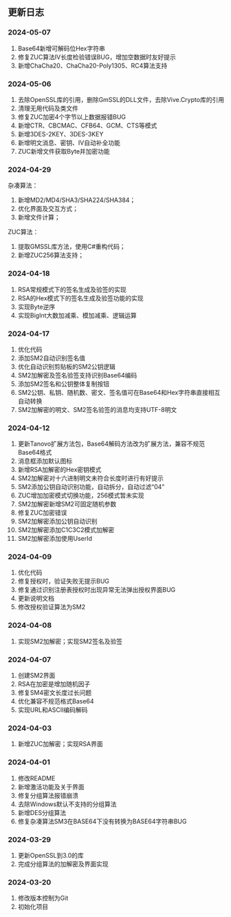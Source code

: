 ## 更新日志

### 2024-05-07
1. Base64新增可解码位Hex字符串
2. 修复ZUC算法IV长度检验错误BUG，增加空数据时友好提示
3. 新增ChaCha20、ChaCha20-Poly1305、RC4算法支持

### 2024-05-06
1. 去除OpenSSL库的引用，删除GmSSL的DLL文件，去除Vive.Crypto库的引用
2. 清理无用代码及类文件
3. 修复ZUC加密4个字节以上数据报错BUG
4. 新增CTR、CBCMAC、CFB64、GCM、CTS等模式
5. 新增3DES-2KEY、3DES-3KEY
6. 新增明文消息、密钥、IV自动补全功能
7. ZUC新增文件获取Byte并加密功能

### 2024-04-29

杂凑算法：
1. 新增MD2/MD4/SHA3/SHA224/SHA384；
2. 优化界面及交互方式；
3. 新增文件计算；

ZUC算法：
1. 提取GMSSL库方法，使用C#重构代码；
2. 新增ZUC256算法支持；

### 2024-04-18

1. RSA常规模式下的签名生成及验签的实现
2. RSA的Hex模式下的签名生成及验签功能的实现
3. 实现Byte逆序
4. 实现BigInt大数加减乘、模加减乘、逻辑运算

### 2024-04-17

1. 优化代码
2. 添加SM2自动识别签名值
3. 优化自动识别剪贴板的SM2公钥逻辑
4. SM2加解密及签名验签支持识别Base64编码
5. 添加SM2签名和公钥整体复制按钮
6. SM2公钥、私钥、随机数、密文、签名值可在Base64和Hex字符串直接相互自动转换
7. SM2加解密的明文、SM2签名验签的消息均支持UTF-8明文

### 2024-04-12

1. 更新Tanovo扩展方法包，Base64解码方法改为扩展方法，兼容不规范Base64格式
2. 消息框添加默认图标
3. 新增RSA加解密的Hex密钥模式
4. SM2加解密对十六进制明文未符合长度时进行有好提示
5. SM2添加公钥自动识别功能，自动拆分，自动过滤“04”
6. ZUC增加加密模式切换功能，256模式暂未实现
7. SM2加解密新增SM2可固定随机参数
8. 修复ZUC加密错误
9. SM2加解密添加公钥自动识别
10. SM2加解密添加C1C3C2模式加解密
11. SM2加解密添加使用UserId

### 2024-04-09

1. 优化代码
2. 修复授权时，验证失败无提示BUG
3. 修复通过识别注册表授权时出现异常无法弹出授权界面BUG
4. 更新说明文档
5. 修改授权验证算法为SM2

### 2024-04-08

1. 实现SM2加解密；实现SM2签名及验签

### 2024-04-07

1. 创建SM2界面
2. RSA在加密是增加随机因子
3. 修复SM4密文长度过长问题
4. 优化兼容不规范格式Base64
5. 实现URL和ASCII编码解码

### 2024-04-03

1. 新增ZUC加解密；实现RSA界面

### 2024-04-01

1. 修改README
2. 新增激活功能及关于界面
3. 修复分组算法报错崩溃
4. 去除Windows默认不支持的分组算法
5. 新增DES分组算法
6. 修复杂凑算法SM3在BASE64下没有转换为BASE64字符串BUG

### 2024-03-29

1. 更新OpenSSL到3.0的库
2. 完成分组算法的加解密及界面实现

### 2024-03-20

1. 修改版本控制为Git
2. 初始化项目
